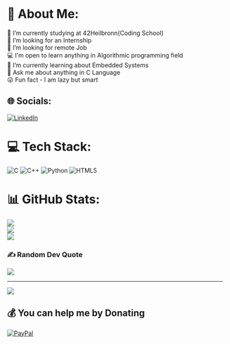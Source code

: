 # 💫 About Me:
🔭 I’m currently studying at 42Heilbronn(Coding School)<br>🔎 I’m looking for an Internship <br>🤝 I’m looking for remote Job<br>💻 I'm open to learn anything in Algorithmic programming field<br>🌱 I’m currently learning about Embedded Systems<br>💬 Ask me about anything in C Language<br>😜 Fun fact - I am lazy but smart


## 🌐 Socials:
[![LinkedIn](https://img.shields.io/badge/LinkedIn-%230077B5.svg?logo=linkedin&logoColor=white)](https://linkedin.com/in/rdoukali42) 

# 💻 Tech Stack:
![C](https://img.shields.io/badge/c-%2300599C.svg?style=for-the-badge&logo=c&logoColor=white) ![C++](https://img.shields.io/badge/c++-%2300599C.svg?style=for-the-badge&logo=c%2B%2B&logoColor=white) ![Python](https://img.shields.io/badge/python-3670A0?style=for-the-badge&logo=python&logoColor=ffdd54) ![HTML5](https://img.shields.io/badge/html5-%23E34F26.svg?style=for-the-badge&logo=html5&logoColor=white)
# 📊 GitHub Stats:
![](https://github-readme-stats.vercel.app/api?username=rdoukali42&theme=city_light&hide_border=false&include_all_commits=false&count_private=false)<br/>
![](https://github-readme-streak-stats.herokuapp.com/?user=rdoukali42&theme=city_light&hide_border=false)<br/>
![](https://github-readme-stats.vercel.app/api/top-langs/?username=rdoukali42&theme=city_light&hide_border=false&include_all_commits=false&count_private=false&layout=compact)

### ✍️ Random Dev Quote
![](https://quotes-github-readme.vercel.app/api?type=horizontal&theme=dark)

---
[![](https://visitcount.itsvg.in/api?id=rdoukali42&icon=0&color=0)](https://visitcount.itsvg.in)

  ## 💰 You can help me by Donating
  [![PayPal](https://img.shields.io/badge/PayPal-00457C?style=for-the-badge&logo=paypal&logoColor=white)](https://paypal.me/ReDaRFX) 

  
<!-- Proudly created with GPRM ( https://gprm.itsvg.in ) -->
